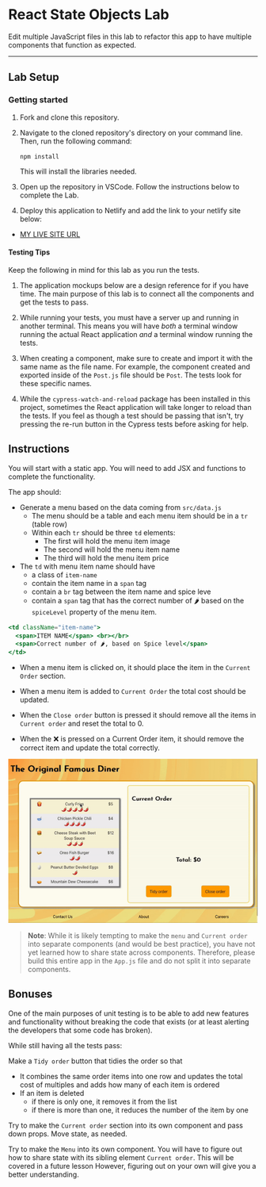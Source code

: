 # React State Objects Lab

Edit multiple JavaScript files in this lab to refactor this app to have multiple components that function as expected.

---

## Lab Setup

### Getting started

1. Fork and clone this repository.

1. Navigate to the cloned repository's directory on your command line. Then, run the following command:

   ```
   npm install
   ```

   This will install the libraries needed.

1. Open up the repository in VSCode. Follow the instructions below to complete the Lab.

1. Deploy this application to Netlify and add the link to your netlify site below:

- [MY LIVE SITE URL](https://resilient-muffin-d863d4.netlify.app/)

#### Testing Tips

Keep the following in mind for this lab as you run the tests.

1. The application mockups below are a design reference for if you have time. The main purpose of this lab is to connect all the components and get the tests to pass.

1. While running your tests, you must have a server up and running in another terminal. This means you will have _both_ a terminal window running the actual React application _and_ a terminal window running the tests.

1. When creating a component, make sure to create and import it with the same name as the file name. For example, the component created and exported inside of the `Post.js` file should be `Post`. The tests look for these specific names.

1. While the `cypress-watch-and-reload` package has been installed in this project, sometimes the React application will take longer to reload than the tests. If you feel as though a test should be passing that isn't, try pressing the re-run button in the Cypress tests before asking for help.

## Instructions

You will start with a static app. You will need to add JSX and functions to complete the functionality.

The app should:

- Generate a menu based on the data coming from `src/data.js`
  - The menu should be a table and each menu item should be in a `tr` (table row)
  - Within each `tr` should be three `td` elements:
    - The first will hold the menu item image
    - The second will hold the menu item name
    - The third will hold the menu item price
- The `td` with menu item name should have
  - a class of `item-name`
  - contain the item name in a `span` tag
  - contain a `br` tag between the item name and spice leve
  - contain a `span` tag that has the correct number of 🌶️ based on the `spiceLevel` property of the menu item.

```jsx
<td className="item-name">
  <span>ITEM NAME</span> <br></br>
  <span>Correct number of 🌶️, based on Spice level</span>
</td>
```

- When a menu item is clicked on, it should place the item in the `Current Order` section.
- When a menu item is added to `Current Order` the total cost should be updated.

- When the `Close order` button is pressed it should remove all the items in `Current order` and reset the total to 0.

- When the ❌ is pressed on a Current Order item, it should remove the correct item and update the total correctly.

![App demo](./assets/ezgif.com-original-famous-base-requirements.gif)

> **Note**: While it is likely tempting to make the `menu` and `Current order` into separate components (and would be best practice), you have not yet learned how to share state across components. Therefore, please build this entire app in the `App.js` file and do not split it into separate components.

## Bonuses

One of the main purposes of unit testing is to be able to add new features and functionality without breaking the code that exists (or at least alerting the developers that some code has broken).

While still having all the tests pass:

Make a `Tidy order` button that tidies the order so that

- It combines the same order items into one row and updates the total cost of multiples and adds how many of each item is ordered
- If an item is deleted
  - if there is only one, it removes it from the list
  - if there is more than one, it reduces the number of the item by one

Try to make the `Current order` section into its own component and pass down props. Move state, as needed.

Try to make the `Menu` into its own component. You will have to figure out how to share state with its sibling element `Current order`. This will be covered in a future lesson However, figuring out on your own will give you a better understanding.

